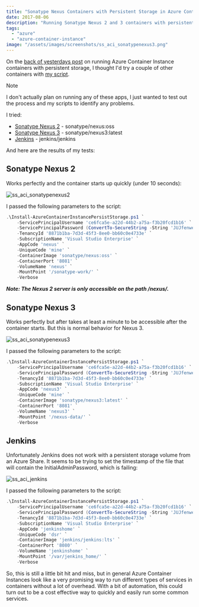 ```yaml
---
title: "Sonatype Nexus Containers with Persistent Storage in Azure Container Instances"
date: 2017-08-06
description: "Running Sonatype Nexus 2 and 3 containers with persistent storage in Azure Container Instances."
tags:
  - "azure"
  - "azure-container-instance"
image: "/assets/images/screenshots/ss_aci_sonatypenexus3.png"
---
```


On the [back of yesterdays post](https://dscottraynsford.wordpress.com/2017/08/05/persistent-storage-in-azure-container-instances/) on running Azure Container Instance containers with persistent storage, I thought I'd try a couple of other containers with [my script](https://dscottraynsford.wordpress.com/2017/08/05/persistent-storage-in-azure-container-instances/).

> [!NOTE]
> I don't actually plan on running any of these apps, I just wanted to test out the process and my scripts to identify any problems.

I tried:

- [Sonatype Nexus 2](https://hub.docker.com/r/sonatype/nexus/) - sonatype/nexus:oss
- [Sonatype Nexus 3](https://hub.docker.com/r/sonatype/nexus3/) - sonatype/nexus3:latest
- [Jenkins](https://hub.docker.com/r/jenkins/jenkins/) - jenkins/jenkins

And here are the results of my tests:

## Sonatype Nexus 2

Works perfectly and the container starts up quickly (under 10 seconds):

![ss_aci_sonatypenexus2](/assets/images/screenshots/ss_aci_sonatypenexus2.png)

I passed the following parameters to the script:

```powershell
.\Install-AzureContainerInstancePersistStorage.ps1 `
    -ServicePrincipalUsername 'ce6fca5e-a22d-44b2-a75a-f3b20fcd1b16' `
    -ServicePrincipalPassword (ConvertTo-SecureString -String 'JUJfenwe89hwNNF723ibw2YBybf238ybflA=' -AsPlainText -Force) `
    -TenancyId '8871b1ba-7d3d-45f3-8ee0-bb60c0e4733e' `
    -SubscriptionName 'Visual Studio Enterprise' `
    -AppCode 'nexus' `
    -UniqueCode 'mine' `
    -ContainerImage 'sonatype/nexus:oss' `
    -ContainerPort '8081' `
    -VolumeName 'nexus' `
    -MountPoint '/sonatype-work/' `
    -Verbose
```

_**Note: The Nexus 2 server is only accessible on the path /nexus/.**_

## Sonatype Nexus 3

Works perfectly but after takes at least a minute to be accessible after the container starts. But this is normal behavior for Nexus 3.

![ss_aci_sonatypenexus3](/assets/images/screenshots/ss_aci_sonatypenexus3.png)

I passed the following parameters to the script:

```powershell
.\Install-AzureContainerInstancePersistStorage.ps1 `
    -ServicePrincipalUsername 'ce6fca5e-a22d-44b2-a75a-f3b20fcd1b16' `
    -ServicePrincipalPassword (ConvertTo-SecureString -String 'JUJfenwe89hwNNF723ibw2YBybf238ybflA=' -AsPlainText -Force) `
    -TenancyId '8871b1ba-7d3d-45f3-8ee0-bb60c0e4733e' `
    -SubscriptionName 'Visual Studio Enterprise' `
    -AppCode 'nexus3' `
    -UniqueCode 'mine' `
    -ContainerImage 'sonatype/nexus3:latest' `
    -ContainerPort '8081' `
    -VolumeName 'nexus3' `
    -MountPoint '/nexus-data/' `
    -Verbose
```

## Jenkins

Unfortunately Jenkins does not work with a persistent storage volume from an Azure Share. It seems to be trying to set the timestamp of the file that will contain the InitialAdminPassword, which is failing:

![ss_aci_jenkins](/assets/images/screenshots/ss_aci_jenkins.png)

I passed the following parameters to the script:

```powershell
.\Install-AzureContainerInstancePersistStorage.ps1 `
    -ServicePrincipalUsername 'ce6fca5e-a22d-44b2-a75a-f3b20fcd1b16' `
    -ServicePrincipalPassword (ConvertTo-SecureString -String 'JUJfenwe89hwNNF723ibw2YBybf238ybflA=' -AsPlainText -Force) `
    -TenancyId '8871b1ba-7d3d-45f3-8ee0-bb60c0e4733e' `
    -SubscriptionName 'Visual Studio Enterprise' `
    -AppCode 'jenkinshome' `
    -UniqueCode 'dsr' `
    -ContainerImage 'jenkins/jenkins:lts' `
    -ContainerPort '8080' `
    -VolumeName 'jenkinshome' `
    -MountPoint '/var/jenkins_home/' `
    -Verbose
```

So, this is still a little bit hit and miss, but in general Azure Container Instances look like a very promising way to run different types of services in containers without a lot of overhead. With a bit of automation, this could turn out to be a cost effective way to quickly and easily run some common services.
